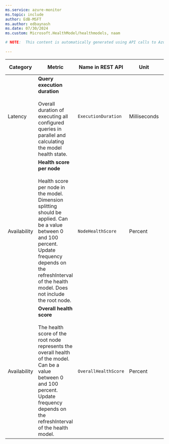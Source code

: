 ```yaml
---
ms.service: azure-monitor
ms.topic: include
author: EdB-MSFT
ms.author: edbaynash
ms.date: 07/30/2024
ms.custom: Microsoft.HealthModel/healthmodels, naam

# NOTE:  This content is automatically generated using API calls to Azure. Any edits made on these files will be overwritten in the next run of the script. 
 
---
```



|Category|Metric|Name in REST API|Unit|Aggregation|Dimensions|Time Grains|DS Export|
|---|---|---|---|---|---|---|---|
|Latency|**Query execution duration**<br><br>Overall duration of executing all configured queries in parallel and calculating the model health state. |`ExecutionDuration` |Milliseconds |Average, Minimum, Maximum |\<none\>|PT1M |Yes|
|Availability|**Health score per node**<br><br>Health score per node in the model. Dimension splitting should be applied. Can be a value between 0 and 100 percent. Update frequency depends on the refreshInterval of the health model. Does not include the root node. |`NodeHealthScore` |Percent |Average, Minimum, Maximum |`NodeName`|PT1M |Yes|
|Availability|**Overall health score**<br><br>The health score of the root node represents the overall health of the model. Can be a value between 0 and 100 percent. Update frequency depends on the refreshInterval of the health model. |`OverallHealthScore` |Percent |Average, Minimum, Maximum |\<none\>|PT1M |Yes|